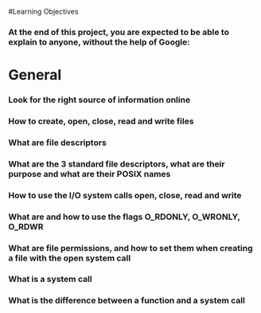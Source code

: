 #Learning Objectives
### At the end of this project, you are expected to be able to explain to anyone, without the help of Google:

# General
### Look for the right source of information online
### How to create, open, close, read and write files
### What are file descriptors
### What are the 3 standard file descriptors, what are their purpose and what are their POSIX names
### How to use the I/O system calls open, close, read and write
### What are and how to use the flags O_RDONLY, O_WRONLY, O_RDWR
### What are file permissions, and how to set them when creating a file with the open system call
### What is a system call
### What is the difference between a function and a system call
